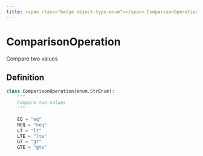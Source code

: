 ```yaml
---
title: <span class="badge object-type-enum"></span> ComparisonOperation
---
```

# <span class="badge object-type-enum"></span> ComparisonOperation

Compare two values

## Definition

```python
class ComparisonOperation(enum.StrEnum):
    """
    Compare two values
    """

    EQ = "eq"
    NEQ = "neq"
    LT = "lt"
    LTE = "lte"
    GT = "gt"
    GTE = "gte"
```
